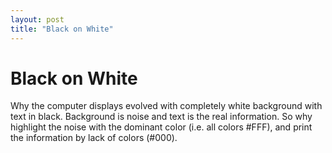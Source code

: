 ```yaml
---
layout: post
title: "Black on White"
---
```

Black on White
===
Why the computer displays evolved with completely white background with text in black. Background is noise and text is the real information. So why highlight the noise with the dominant color (i.e. all colors \#FFF), and print the information by lack of colors (\#000).
